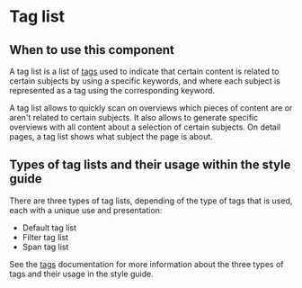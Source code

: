 # Tag list

## When to use this component

A tag list is a list of <a href="{{path './tag'}}">tags</a> used to indicate that certain content is related to certain subjects by using a specific keywords, and where each subject is represented as a tag using the corresponding keyword.

A tag list allows to quickly scan on overviews which pieces of content are or aren't related to certain subjects. It also allows to generate specific overviews with all content about a selection of certain subjects. On detail pages, a tag list shows what subject the page is about.

## Types of tag lists and their usage within the style guide

There are three types of tag lists, depending of the type of tags that is used, each with a unique use and presentation:
* Default tag list
* Filter tag list
* Span tag list

See the <a href="{{path './tag'}}">tags</a> documentation for more information about the three types of tags and their usage in the style guide.